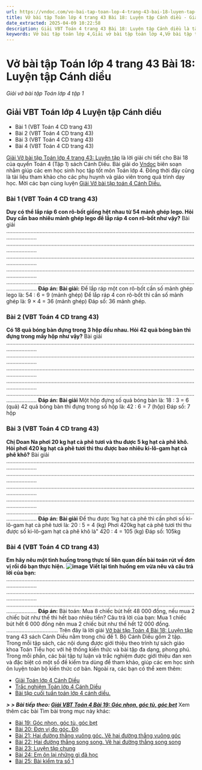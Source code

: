 ```yaml
---
url: https://vndoc.com/vo-bai-tap-toan-lop-4-trang-43-bai-18-luyen-tap-canh-dieu-303523
title: Vở bài tập Toán lớp 4 trang 43 Bài 18: Luyện tập Cánh diều - Giải vở bài tập Toán lớp 4 tập 1 - VnDoc.com
date_extracted: 2025-04-09 10:22:58
description: Giải VBT Toán 4 trang 43 Bài 18: Luyện tập Cánh diều là tài liệu giúp các em ôn tập lại hệ thống các bài tập rèn luyện kỹ năng giải bài tập Toán lớp 4
keywords: Vở bài tập toán lớp 4,Giải vở bài tập toán lớp 4,Vở bài tập toán lớp 4 tập 1,Giải VBT Toán 4 trang trang 43 cánh diều,Giải VBT Toán 4 Bài 18 Luyện tập Cánh diều,vở bài tập toán lớp 4 sách cánh diều,giải vở bài tập toán lớp 4 sách cánh diều,Giải vở bài tập Toán 4 tập 1 trang trang 43,Giải bài tập Toán lớp 4,giải vở bài tập toán lớp 4 tập 1,Hướng dẫn giải bài tập Toán lớp 4,giải bài tập SBT toán lớp 4,bài tập toán lớp 4 có đáp án,để học tốt toán lớp 4,VBT Toán 4 CD
---
```


# Vở bài tập Toán lớp 4 trang 43 Bài 18: Luyện tập Cánh diều
 _Giải vở bài tập Toán lớp 4 tập 1_
## Giải VBT Toán lớp 4 Luyện tập Cánh diều
  * Bài 1 \(VBT Toán 4 CD trang 43\) 
  * Bài 2 \(VBT Toán 4 CD trang 43\)
  * Bài 3 \(VBT Toán 4 CD trang 43\)
  * Bài 4 \(VBT Toán 4 CD trang 43\)

[Giải Vở bài tập Toán lớp 4 trang 43: Luyện tập](<https://vndoc.com/vo-bai-tap-toan-lop-4-trang-43-bai-18-luyen-tap-canh-dieu-303523>) là lời giải chi tiết cho Bài 18 của quyển Toán 4 \(Tập 1\) sách Cánh Diều. Bài giải do [Vndoc](<https://vndoc.com/>) biên soạn nhằm giúp các em học sinh học tập tốt môn Toán lớp 4. Đồng thời đây cũng là tài liệu tham khảo cho các phụ huynh và giáo viên trong quá trình dạy học. Mời các bạn cùng luyện [Giải Vở bài tập toán 4 Cánh Diều.](<https://vndoc.com/vo-bai-tap-toan-lop-4-canh-dieu>)
### Bài 1 \(VBT Toán 4 CD trang 43\)
**Duy có thể lắp ráp 6 con rô-bốt giống hệt nhau từ 54 mảnh ghép lego. Hỏi Duy cần bao nhiêu mảnh ghép lego để lắp ráp 4 con rô-bốt như vậy?**
Bài giải
................................................................................................................................................
................................................................................................................................................
................................................................................................................................................
................................................................................................................................................
................................................................................................................................................
**Đáp án:**
**Bài giải:**
Để lắp ráp một con rô-bốt cần số mảnh ghép lego là:
54 : 6 = 9 \(mảnh ghép\)
Để lắp ráp 4 con rô-bốt thì cần số mảnh ghép là:
9 × 4 = 36 \(mảnh ghép\)
Đáp số: 36 mảnh ghép.
### Bài 2 \(VBT Toán 4 CD trang 43\)
**Có 18 quả bóng bàn đựng trong 3 hộp đều nhau. Hỏi 42 quả bóng bàn thì đựng trong mấy hộp như vậy?**
Bài giải
................................................................................................................................................
................................................................................................................................................
................................................................................................................................................
................................................................................................................................................
................................................................................................................................................
**Đáp án:**
**Bài giải**
Một hộp đựng số quả bóng bàn là:
18 : 3 = 6 \(quả\)
42 quả bóng bàn thì đựng trong số hộp là:
42 : 6 = 7 \(hộp\)
Đáp số: 7 hộp
### Bài 3 \(VBT Toán 4 CD trang 43\)
**Chị Doan Na phơi 20 kg hạt cà phê tươi và thu được 5 kg hạt cà phê khô. Hỏi phơi 420 kg hạt cà phê tươi thì thu được bao nhiêu ki-lô-gam hạt cà phê khô?**
Bài giải
................................................................................................................................................
................................................................................................................................................
................................................................................................................................................
................................................................................................................................................
................................................................................................................................................
**Đáp án:**
**Bài giải**
Để thu được 1kg hạt cà phê thì cần phơi số ki-lô-gam hạt cà phê tươi là:
20 : 5 = 4 \(kg\)
Phơi 420kg hạt cà phê tươi thì thu được số ki-lô-gam hạt cà phê khô là"
420 : 4 = 105 \(kg\)
Đáp số: 105kg
### Bài 4 \(VBT Toán 4 CD trang 43\)
**Em hãy nêu một tình huống trong thực tế liên quan đến bài toán rút về đơn vị rồi đó bạn thực hiện.**
**![image](https://i.vdoc.vn/data/image/2023/08/22/bai-18-luyen-tap-h1.png)**
**Viết lại tình huống em vừa nêu và câu trả lời của bạn:**
................................................................................................................................................
................................................................................................................................................
................................................................................................................................................
**Đáp án:**
Bài toán: Mua 8 chiếc bút hết 48 000 đồng, nếu mua 2 chiếc bút như thế thì hết bao nhiêu tiền?
Câu trả lời của bạn:
Mua 1 chiếc bút hết 6 000 đồng nên mua 2 chiếc bút như thế hết 12 000 đồng.
..................................
Trên đây là lời giải [Vở bài tập Toán 4 Bài 18: Luyện tập](<https://vndoc.com/vo-bai-tap-toan-lop-4-trang-43-bai-18-luyen-tap-canh-dieu-303523>) trang 43 sách Cánh Diều nằm trong chủ đề 1. Bộ Cánh Diều gồm 2 tập. Trong mỗi tập sách, các nội dung được giới thiệu theo trình tự sách giáo khoa Toán Tiểu học với hệ thống kiến thức và bài tập đa dạng, phong phú. Trong mỗi phần, các bài tập tự luận và trắc nghiệm được giới thiệu đan xen và đặc biệt có một số đề kiểm tra dùng để tham khảo, giúp các em học sinh ôn luyện toàn bộ kiến thức cơ bản. Ngoài ra, các bạn có thể xem thêm:
  * [Giải Toán lớp 4 Cánh Diều](<https://vndoc.com/toan-lop-4-canh-dieu>)
  * [Trắc nghiệm Toán lớp 4 Cánh Diều](<https://vndoc.com/trac-nghiem-toan-lop-4-canh-dieu>)
  * [Bài tập cuối tuần toán lớp 4 cánh diều.](<https://vndoc.com/bai-tap-cuoi-tuan-toan-lop-4-canh-dieu>)

_**> > Bài tiếp theo: [Giải VBT Toán 4 Bài 19: Góc nhọn, góc tù, góc bẹt](<https://vndoc.com/vo-bai-tap-toan-lop-4-trang-45-bai-19-goc-nhon-goc-tu-goc-bet-canh-dieu-303529>)**_
Xem thêm các bài Tìm bài trong mục này khác:
  * [Bài 19: Góc nhọn, góc tù, góc bẹt](</vo-bai-tap-toan-lop-4-trang-45-bai-19-goc-nhon-goc-tu-goc-bet-canh-dieu-303529>)
  * [Bài 20: Đơn vị đo góc. Độ](</vo-bai-tap-toan-lop-4-trang-47-bai-20-don-vi-do-goc-do-canh-dieu-303541>)
  * [Bài 21: Hai đường thẳng vuông góc. Vẽ hai đường thẳng vuông góc](</vo-bai-tap-toan-lop-4-trang-50-bai-21-hai-duong-thang-vuong-goc-ve-hai-duong-thang-vuong-goc-canh-dieu-303558>)
  * [Bài 22: Hai đường thẳng song song. Vẽ hai đường thẳng song song](</vo-bai-tap-toan-lop-4-trang-55-bai-22-hai-duong-thang-song-song-ve-hai-duong-thang-song-song-canh-dieu-307884>)
  * [Bài 23: Luyện tập chung](</vo-bai-tap-toan-lop-4-trang-58-bai-23-luyen-tap-chung-canh-dieu-307894>)
  * [Bài 24: Em ôn lại những gì đã học](</vo-bai-tap-toan-lop-4-trang-61-bai-24-em-on-lai-nhung-gi-da-hoc-canh-dieu-307903>)
  * [Bài 25: Bài kiểm tra số 1](</vo-bai-tap-toan-lop-4-trang-64-bai-25-bai-kiem-tra-so-1-canh-dieu-307910>)

